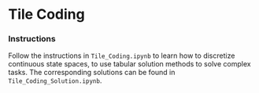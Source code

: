 # Tile Coding

### Instructions

Follow the instructions in `Tile_Coding.ipynb` to learn how to discretize continuous state spaces, to use tabular solution methods to solve complex tasks. The corresponding solutions can be found in `Tile_Coding_Solution.ipynb`.
